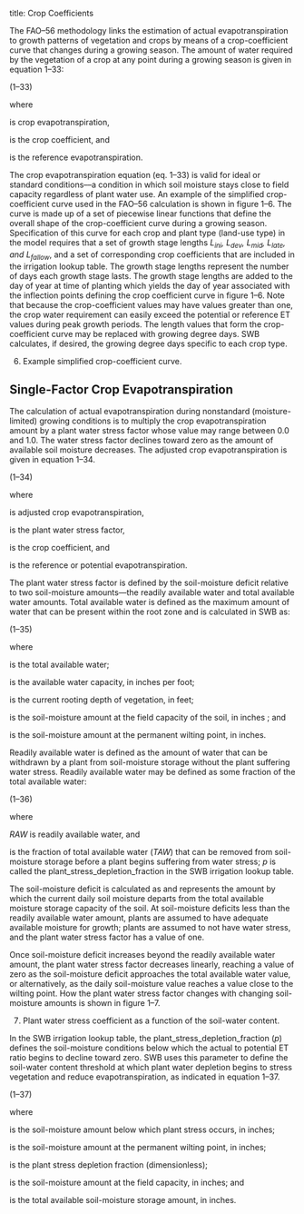 title: Crop Coefficients

The FAO–56 methodology links the estimation of actual evapotranspiration
to growth patterns of vegetation and crops by means of a
crop-coefficient curve that changes during a growing season. The amount
of water required by the vegetation of a crop at any point during a
growing season is given in equation 1–33:

(1–33)

where

is crop evapotranspiration,

is the crop coefficient, and

is the reference evapotranspiration.

The crop evapotranspiration equation (eq. 1–33) is valid for ideal or
standard conditions––a condition in which soil moisture stays close to
field capacity regardless of plant water use. An example of the
simplified crop-coefficient curve used in the FAO–56 calculation is
shown in figure 1–6. The curve is made up of a set of piecewise linear
functions that define the overall shape of the crop-coefficient curve
during a growing season. Specification of this curve for each crop and
plant type (land-use type) in the model requires that a set of growth
stage lengths *L<sub>ini</sub>, L<sub>dev</sub>, L<sub>mid</sub>,
L<sub>late</sub>, and L<sub>fallow</sub>*, and a set of corresponding
crop coefficients that are included in the irrigation lookup table. The
growth stage lengths represent the number of days each growth stage
lasts. The growth stage lengths are added to the day of year at time of
planting which yields the day of year associated with the inflection
points defining the crop coefficient curve in figure 1–6. Note that
because the crop-coefficient values may have values greater than one,
the crop water requirement can easily exceed the potential or reference
ET values during peak growth periods. The length values that form the
crop-coefficient curve may be replaced with growing degree days. SWB
calculates, if desired, the growing degree days specific to each crop
type.

6.  Example simplified crop-coefficient curve.

## Single-Factor Crop Evapotranspiration

The calculation of actual evapotranspiration during nonstandard
(moisture-limited) growing conditions is to multiply the crop
evapotranspiration amount by a plant water stress factor whose value may
range between 0.0 and 1.0. The water stress factor declines toward zero
as the amount of available soil moisture decreases. The adjusted crop
evapotranspiration is given in equation 1–34.

(1–34)

where

is adjusted crop evapotranspiration,

is the plant water stress factor,

is the crop coefficient, and

is the reference or potential evapotranspiration.

The plant water stress factor is defined by the soil-moisture deficit
relative to two soil-moisture amounts—the readily available water and
total available water amounts. Total available water is defined as the
maximum amount of water that can be present within the root zone and is
calculated in SWB as:

(1–35)

where

is the total available water;

is the available water capacity, in inches per foot;

is the current rooting depth of vegetation, in feet;

is the soil-moisture amount at the field capacity of the soil, in inches
; and

is the soil-moisture amount at the permanent wilting point, in inches.

Readily available water is defined as the amount of water that can be
withdrawn by a plant from soil-moisture storage without the plant
suffering water stress. Readily available water may be defined as some
fraction of the total available water:

(1–36)

where

*RAW* is readily available water, and

is the fraction of total available water (*TAW*) that can be removed
from soil-moisture storage before a plant begins suffering from water
stress; *p* is called the plant\_stress\_depletion\_fraction in the SWB
irrigation lookup table.

The soil-moisture deficit is calculated as and represents the amount by
which the current daily soil moisture departs from the total available
moisture storage capacity of the soil. At soil-moisture deficits less
than the readily available water amount, plants are assumed to have
adequate available moisture for growth; plants are assumed to not have
water stress, and the plant water stress factor has a value of one.

Once soil-moisture deficit increases beyond the readily available water
amount, the plant water stress factor decreases linearly, reaching a
value of zero as the soil-moisture deficit approaches the total
available water value, or alternatively, as the daily soil-moisture
value reaches a value close to the wilting point. How the plant water
stress factor changes with changing soil-moisture amounts is shown in
figure 1–7.

7.  Plant water stress coefficient as a function of the soil-water
    content.

In the SWB irrigation lookup table, the
plant\_stress\_depletion\_fraction (*p*) defines the soil-moisture
conditions below which the actual to potential ET ratio begins to
decline toward zero. SWB uses this parameter to define the soil-water
content threshold at which plant water depletion begins to stress
vegetation and reduce evapotranspiration, as indicated in equation 1–37.

(1–37)

where

is the soil-moisture amount below which plant stress occurs, in inches;

is the soil-moisture amount at the permanent wilting point, in inches;

is the plant stress depletion fraction (dimensionless);

is the soil-moisture amount at the field capacity, in inches; and

is the total available soil-moisture storage amount, in inches.
